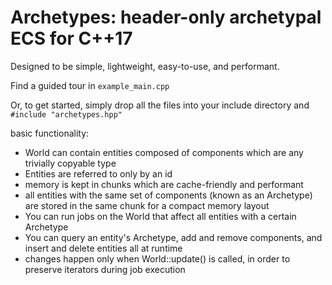 # Archetypes: header-only archetypal ECS for C++17

Designed to be simple, lightweight, easy-to-use, and performant.

Find a guided tour in `example_main.cpp`

Or, to get started, simply drop all the files into your include directory and
    `#include "archetypes.hpp"`

basic functionality:

- World can contain entities composed of components which are any trivially copyable type
- Entities are referred to only by an id
- memory is kept in chunks which are cache-friendly and performant
- all entities with the same set of components (known as an Archetype) are stored in the same chunk for a compact memory layout
- You can run jobs on the World that affect all entities with a certain Archetype
- You can query an entity's Archetype, add and remove components, and insert and delete entities all at runtime
- changes happen only when World::update() is called, in order to preserve iterators during job execution

